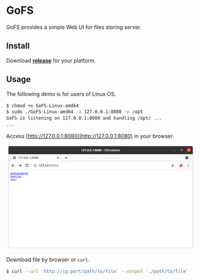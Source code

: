 # GoFS

GoFS provides a simple Web UI for files storing server.

## Install

Download **[release](https://github.com/duruyao/gofs/releases)** for your platform.

## Usage

The following demo is for users of Linux OS.

```bash
$ chmod +x GoFS-Linux-amd64
$ sudo ./GoFS-Linux-amd64 -a 127.0.0.1:8080 -p /opt
GoFS is listening on 127.0.0.1:8080 and handling /opt/ ...
...
```

Access [http://127.0.0.1:8080](http://127.0.0.1:8080) in your browser.

![img/browser-127.0.0.1.png](img/browser-127.0.0.1.png)

Download file by browser or `curl`.

```bash
$ curl --url 'http://ip:port/path/to/file' --output './path/to/file'
```